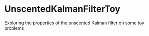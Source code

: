 # UnscentedKalmanFilterToy
Exploring the properties of the unscented Kalman filter on some toy problems
